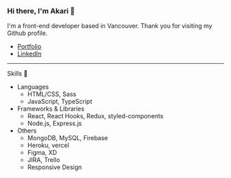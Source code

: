 ### Hi there, I'm Akari 👋

I'm a front-end developer based in Vancouver. Thank you for visiting my Github profile.

* [Portfolio](https://akaritsutsui.com/)
* [LinkedIn](https://www.linkedin.com/in/akari-tsutsui/)
---

Skills :seedling:

* Languages
  * HTML/CSS, Sass
  * JavaScript, TypeScript
* Frameworks & Libraries
  * React, React Hooks, Redux, styled-components
  * Node.js, Express.js
* Others
  * MongoDB, MySQL, Firebase
  * Heroku, vercel
  * Figma, XD
  * JIRA, Trello
  * Responsive Design




<!--
**akaaariii/akaaariii** is a ✨ _special_ ✨ repository because its `README.md` (this file) appears on your GitHub profile.

Here are some ideas to get you started:

- 🔭 I’m currently working on ...
- 🌱 I’m currently learning ...
- 👯 I’m looking to collaborate on ...
- 🤔 I’m looking for help with ...
- 💬 Ask me about ...
- 📫 How to reach me: ...
- 😄 Pronouns: ...
- ⚡ Fun fact: ...
-->
